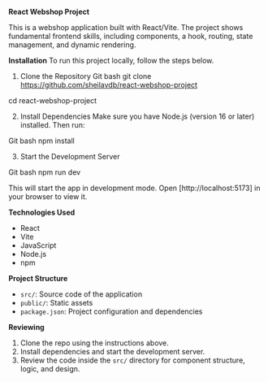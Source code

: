**React Webshop Project**

This is a webshop application built with React/Vite. The project shows fundamental frontend skills, including components, a hook, routing, state management, and dynamic rendering.

**Installation**
To run this project locally, follow the steps below.

1. Clone the Repository
   Git bash
   git clone https://github.com/sheilavdb/react-webshop-project

cd react-webshop-project

2. Install Dependencies
   Make sure you have Node.js (version 16 or later) installed. Then run:

Git bash
npm install

3. Start the Development Server

Git bash
npm run dev

This will start the app in development mode. Open [http://localhost:5173] in your browser to view it.

**Technologies Used**

- React
- Vite
- JavaScript
- Node.js
- npm

**Project Structure**

- `src/`: Source code of the application
- `public/`: Static assets
- `package.json`: Project configuration and dependencies

**Reviewing**

1. Clone the repo using the instructions above.
2. Install dependencies and start the development server.
3. Review the code inside the `src/` directory for component structure, logic, and design.
